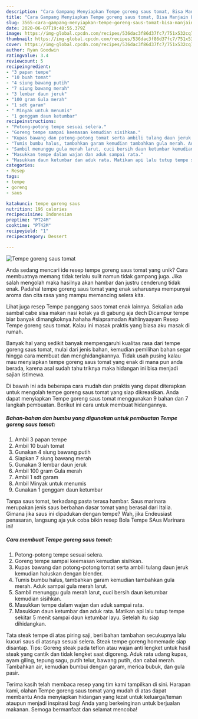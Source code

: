 ```yaml
---
description: "Cara Gampang Menyiapkan Tempe goreng saus tomat, Bisa Manjain Lidah"
title: "Cara Gampang Menyiapkan Tempe goreng saus tomat, Bisa Manjain Lidah"
slug: 3565-cara-gampang-menyiapkan-tempe-goreng-saus-tomat-bisa-manjain-lidah
date: 2020-06-07T19:40:55.379Z
image: https://img-global.cpcdn.com/recipes/536dac3f86d37fc7/751x532cq70/tempe-goreng-saus-tomat-foto-resep-utama.jpg
thumbnail: https://img-global.cpcdn.com/recipes/536dac3f86d37fc7/751x532cq70/tempe-goreng-saus-tomat-foto-resep-utama.jpg
cover: https://img-global.cpcdn.com/recipes/536dac3f86d37fc7/751x532cq70/tempe-goreng-saus-tomat-foto-resep-utama.jpg
author: Ryan Goodwin
ratingvalue: 3.4
reviewcount: 5
recipeingredient:
- "3 papan tempe"
- "10 buah tomat"
- "4 siung bawang putih"
- "7 siung bawang merah"
- "3 lembar daun jeruk"
- "100 gram Gula merah"
- "1 sdt garam"
- " Minyak untuk menumis"
- "1 genggam daun ketumbar"
recipeinstructions:
- "Potong-potong tempe sesuai selera."
- "Goreng tempe sampai keemasan kemudian sisihkan."
- "Kupas bawang dan potong-potong tomat serta ambili tulang daun jeruk kemudian haluskan dengan blender."
- "Tumis bumbu halus, tambahkan garam kemudian tambahkan gula merah. Aduk sampai gula merah larut."
- "Sambil menunggu gula merah larut, cuci bersih daun ketumbar kemudian sisihkan."
- "Masukkan tempe dalam wajan dan aduk sampai rata."
- "Masukkan daun ketumbar dan aduk rata. Matikan api lalu tutup tempe sekitar 5 menit sampai daun ketumbar layu. Setelah itu siap dihidangkan."
categories:
- Resep
tags:
- tempe
- goreng
- saus

katakunci: tempe goreng saus 
nutrition: 196 calories
recipecuisine: Indonesian
preptime: "PT24M"
cooktime: "PT42M"
recipeyield: "1"
recipecategory: Dessert

---
```



![Tempe goreng saus tomat](https://img-global.cpcdn.com/recipes/536dac3f86d37fc7/751x532cq70/tempe-goreng-saus-tomat-foto-resep-utama.jpg)

Anda sedang mencari ide resep tempe goreng saus tomat yang unik? Cara membuatnya memang tidak terlalu sulit namun tidak gampang juga. Jika salah mengolah maka hasilnya akan hambar dan justru cenderung tidak enak. Padahal tempe goreng saus tomat yang enak seharusnya mempunyai aroma dan cita rasa yang mampu memancing selera kita.

Lihat juga resep Tempe panggang saos tomat enak lainnya. Sekalian ada sambal cabe sisa makan nasi kotak ya di gabung aja dech Dicampur tempe biar banyak dimangkoknya.hahaha #siapramadan #ahlinyaayam Resep Tempe goreng saus tomat. Kalau ini masak praktis yang biasa aku masak di rumah.

Banyak hal yang sedikit banyak mempengaruhi kualitas rasa dari tempe goreng saus tomat, mulai dari jenis bahan, kemudian pemilihan bahan segar hingga cara membuat dan menghidangkannya. Tidak usah pusing kalau mau menyiapkan tempe goreng saus tomat yang enak di mana pun anda berada, karena asal sudah tahu triknya maka hidangan ini bisa menjadi sajian istimewa.


Di bawah ini ada beberapa cara mudah dan praktis yang dapat diterapkan untuk mengolah tempe goreng saus tomat yang siap dikreasikan. Anda dapat menyiapkan Tempe goreng saus tomat menggunakan 9 bahan dan 7 langkah pembuatan. Berikut ini cara untuk membuat hidangannya.

<!--inarticleads1-->

##### Bahan-bahan dan bumbu yang digunakan untuk pembuatan Tempe goreng saus tomat:

1. Ambil 3 papan tempe
1. Ambil 10 buah tomat
1. Gunakan 4 siung bawang putih
1. Siapkan 7 siung bawang merah
1. Gunakan 3 lembar daun jeruk
1. Ambil 100 gram Gula merah
1. Ambil 1 sdt garam
1. Ambil  Minyak untuk menumis
1. Gunakan 1 genggam daun ketumbar


Tanpa saus tomat, terkadang pasta terasa hambar. Saus marinara merupakan jenis saus berbahan dasar tomat yang berasal dari Italia. Gimana jika saus ini dipadukan dengan tempe? Wah, jika Endeusiast penasaran, langsung aja yuk coba bikin resep Bola Tempe SAus Marinara ini! 

<!--inarticleads2-->

##### Cara membuat Tempe goreng saus tomat:

1. Potong-potong tempe sesuai selera.
1. Goreng tempe sampai keemasan kemudian sisihkan.
1. Kupas bawang dan potong-potong tomat serta ambili tulang daun jeruk kemudian haluskan dengan blender.
1. Tumis bumbu halus, tambahkan garam kemudian tambahkan gula merah. Aduk sampai gula merah larut.
1. Sambil menunggu gula merah larut, cuci bersih daun ketumbar kemudian sisihkan.
1. Masukkan tempe dalam wajan dan aduk sampai rata.
1. Masukkan daun ketumbar dan aduk rata. Matikan api lalu tutup tempe sekitar 5 menit sampai daun ketumbar layu. Setelah itu siap dihidangkan.


Tata steak tempe di atas piring saji, beri bahan tambahan secukupnya lalu kucuri saus di atasnya sesuai selera. Steak tempe goreng homemade siap disantap. Tips: Goreng steak pada teflon atau wajan anti lengket untuk hasil steak yang cantik dan tidak lengket saat digoreng. Aduk rata udang kupas, ayam giling, tepung sagu, putih telur, bawang putih, dan cabai merah. Tambahkan air, kemudian bumbui dengan garam, merica bubuk, dan gula pasir. 

Terima kasih telah membaca resep yang tim kami tampilkan di sini. Harapan kami, olahan Tempe goreng saus tomat yang mudah di atas dapat membantu Anda menyiapkan hidangan yang lezat untuk keluarga/teman ataupun menjadi inspirasi bagi Anda yang berkeinginan untuk berjualan makanan. Semoga bermanfaat dan selamat mencoba!
